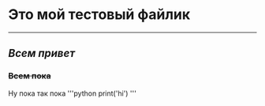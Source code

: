 # __Это мой тестовый файлик__  
---  
## _Всем привет_  
### ~~Всем пока~~  
Ну пока так пока
'''python
print('hi')
'''
